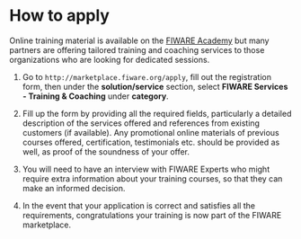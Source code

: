 <h1>How to apply</h1>

Online training material is available on the [FIWARE Academy](https://fiware-academy.readthedocs.io) but many partners
are offering tailored training and coaching services to those organizations who are looking for dedicated sessions.

1.  Go to `http://marketplace.fiware.org/apply`, fill out the registration form, then under the **solution/service**
    section, select **FIWARE Services - Training & Coaching** under **category**.

2.  Fill up the form by providing all the required fields, particularly a detailed description of the services offered
    and references from existing customers (if available). Any promotional online materials of previous courses offered,
    certification, testimonials etc. should be provided as well, as proof of the soundness of your offer.

3.  You will need to have an interview with FIWARE Experts who might require extra information about your training
    courses, so that they can make an informed decision.

4.  In the event that your application is correct and satisfies all the requirements, congratulations your training is
    now part of the FIWARE marketplace.
